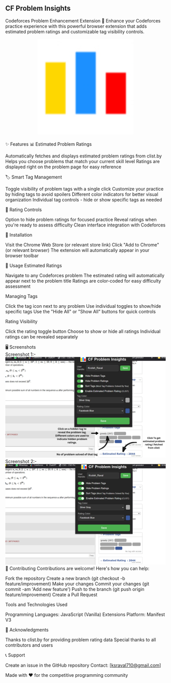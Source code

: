 ## CF Problem Insights

Codeforces Problem Enhancement Extension 🚀
Enhance your Codeforces practice experience with this powerful browser extension that adds estimated problem ratings and customizable tag visibility controls.
<br>
<div align="center">
<img src="src/icon/CFProblemInsights128png.png" alt="" width="300" height="300">
</div>
<br>
✨ Features
📊 Estimated Problem Ratings

Automatically fetches and displays estimated problem ratings from clist.by
Helps you choose problems that match your current skill level
Ratings are displayed right on the problem page for easy reference

🏷️ Smart Tag Management

Toggle visibility of problem tags with a single click
Customize your practice by hiding tags to avoid spoilers
Different color indicators for better visual organization
Individual tag controls - hide or show specific tags as needed

🎯 Rating Controls

Option to hide problem ratings for focused practice
Reveal ratings when you're ready to assess difficulty
Clean interface integration with Codeforces

🚀 Installation

Visit the Chrome Web Store (or relevant store link)
Click "Add to Chrome" (or relevant browser)
The extension will automatically appear in your browser toolbar

🔧 Usage
Estimated Ratings

Navigate to any Codeforces problem
The estimated rating will automatically appear next to the problem title
Ratings are color-coded for easy difficulty assessment

Managing Tags

Click the tag icon next to any problem
Use individual toggles to show/hide specific tags
Use the "Hide All" or "Show All" buttons for quick controls

Rating Visibility

Click the rating toggle button
Choose to show or hide all ratings
Individual ratings can be revealed separately

🖥️ Screenshots
<br>
Screenshot 1:-
<br>
<img src="src/icon/everything.png" alt="" >
<br>
Screenshot 2:-
<br>
<img src="src/icon/allinone.png" alt="" >
<br>
🤝 Contributing
Contributions are welcome! Here's how you can help:

Fork the repository
Create a new branch (git checkout -b feature/improvement)
Make your changes
Commit your changes (git commit -am 'Add new feature')
Push to the branch (git push origin feature/improvement)
Create a Pull Request

Tools and Technologies Used

Programming Languages: JavaScript (Vanilla)
Extensions Platform: Manifest V3

🙏 Acknowledgments

Thanks to clist.by for providing problem rating data
Special thanks to all contributors and users

📞 Support

Create an issue in the GitHub repository
Contact: [ksraval710@gmail.com]

Made with ❤️ for the competitive programming community
